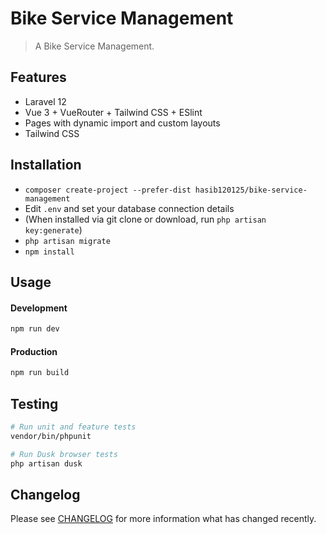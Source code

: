 # Bike Service Management

> A Bike Service Management.

## Features

-   Laravel 12
-   Vue 3 + VueRouter + Tailwind CSS + ESlint
-   Pages with dynamic import and custom layouts
-   Tailwind CSS

## Installation

-   `composer create-project --prefer-dist hasib120125/bike-service-management`
-   Edit `.env` and set your database connection details
-   (When installed via git clone or download, run `php artisan key:generate`)
-   `php artisan migrate`
-   `npm install`

## Usage

#### Development

```bash
npm run dev
```

#### Production

```bash
npm run build
```

## Testing

```bash
# Run unit and feature tests
vendor/bin/phpunit

# Run Dusk browser tests
php artisan dusk
```

## Changelog

Please see [CHANGELOG](CHANGELOG.md) for more information what has changed recently.

